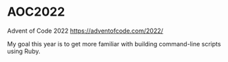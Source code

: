 # AOC2022
Advent of Code 2022
https://adventofcode.com/2022/

My goal this year is to get more familiar with building command-line scripts using Ruby.
